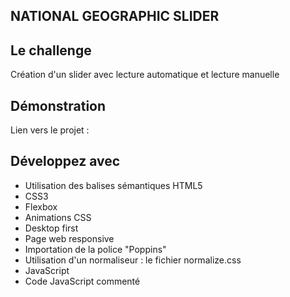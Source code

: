 ## NATIONAL GEOGRAPHIC SLIDER

## Le challenge

Création d'un slider avec lecture automatique et lecture manuelle

## Démonstration

Lien vers le projet :

## Développez avec

- Utilisation des balises sémantiques HTML5
- CSS3
- Flexbox
- Animations CSS
- Desktop first
- Page web responsive
- Importation de la police "Poppins"
- Utilisation d'un normaliseur : le fichier normalize.css
- JavaScript
- Code JavaScript commenté
